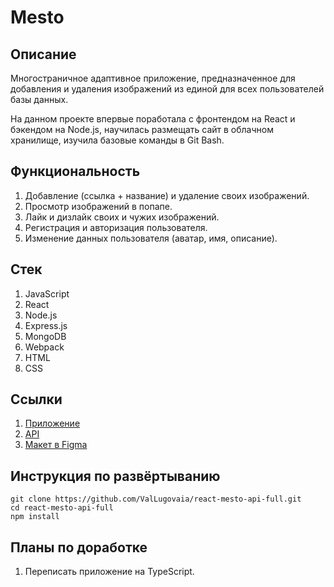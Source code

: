 # Mesto

## Описание
Многостраничное адаптивное приложение, предназначенное для добавления и удаления изображений из единой для всех пользователей базы данных.

На данном проекте впервые поработала с фронтендом на React и бэкендом на Node.js, научилась размещать сайт в облачном хранилище, изучила базовые команды в Git Bash.

## Функциональность
1. Добавление (ссылка + название) и удаление своих изображений.
2. Просмотр изображений в попапе.
3. Лайк и дизлайк своих и чужих изображений.
4. Регистрация и авторизация пользователя.
5. Изменение данных пользователя (аватар, имя, описание).

## Стек
1. JavaScript
2. React
3. Node.js
4. Express.js
5. MongoDB
6. Webpack
7. HTML
8. CSS

## Ссылки
1. [Приложение](http://1474891-ct78522.tw1.ru)
2. [API](http://api.1474891-ct78522.tw1.ru)
3. [Макет в Figma](https://www.figma.com/file/2cn9N9jSkmxD84oJik7xL7/JavaScript.-Sprint-4?node-id=0%3A1)

## Инструкция по развёртыванию
```
git clone https://github.com/ValLugovaia/react-mesto-api-full.git
cd react-mesto-api-full
npm install
```

## Планы по доработке
1. Переписать приложение на TypeScript.